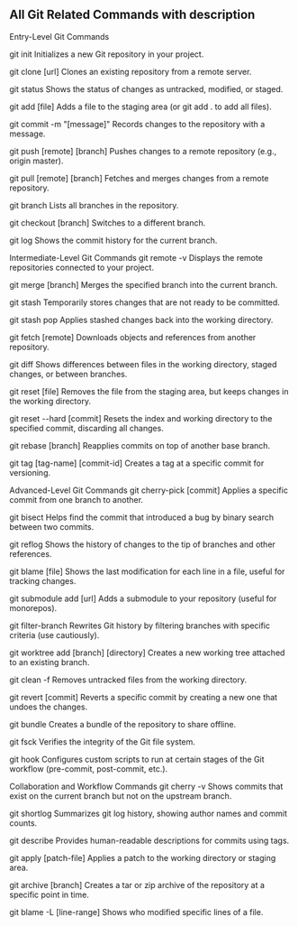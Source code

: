 ##  All Git Related Commands with description #######

Entry-Level Git Commands

git init
Initializes a new Git repository in your project.

git clone [url]
Clones an existing repository from a remote server.

git status
Shows the status of changes as untracked, modified, or staged.

git add [file]
Adds a file to the staging area (or git add . to add all files).

git commit -m "[message]"
Records changes to the repository with a message.

git push [remote] [branch]
Pushes changes to a remote repository (e.g., origin master).

git pull [remote] [branch]
Fetches and merges changes from a remote repository.

git branch
Lists all branches in the repository.

git checkout [branch]
Switches to a different branch.

git log
Shows the commit history for the current branch.




Intermediate-Level Git Commands
git remote -v
Displays the remote repositories connected to your project.

git merge [branch]
Merges the specified branch into the current branch.

git stash
Temporarily stores changes that are not ready to be committed.

git stash pop
Applies stashed changes back into the working directory.

git fetch [remote]
Downloads objects and references from another repository.

git diff
Shows differences between files in the working directory, staged changes, or between branches.

git reset [file]
Removes the file from the staging area, but keeps changes in the working directory.

git reset --hard [commit]
Resets the index and working directory to the specified commit, discarding all changes.

git rebase [branch]
Reapplies commits on top of another base branch.

git tag [tag-name] [commit-id]
Creates a tag at a specific commit for versioning.




Advanced-Level Git Commands
git cherry-pick [commit]
Applies a specific commit from one branch to another.

git bisect
Helps find the commit that introduced a bug by binary search between two commits.

git reflog
Shows the history of changes to the tip of branches and other references.

git blame [file]
Shows the last modification for each line in a file, useful for tracking changes.

git submodule add [url]
Adds a submodule to your repository (useful for monorepos).

git filter-branch
Rewrites Git history by filtering branches with specific criteria (use cautiously).

git worktree add [branch] [directory]
Creates a new working tree attached to an existing branch.

git clean -f
Removes untracked files from the working directory.

git revert [commit]
Reverts a specific commit by creating a new one that undoes the changes.

git bundle
Creates a bundle of the repository to share offline.

git fsck
Verifies the integrity of the Git file system.

git hook
Configures custom scripts to run at certain stages of the Git workflow (pre-commit, post-commit, etc.).

Collaboration and Workflow Commands
git cherry -v
Shows commits that exist on the current branch but not on the upstream branch.

git shortlog
Summarizes git log history, showing author names and commit counts.

git describe
Provides human-readable descriptions for commits using tags.

git apply [patch-file]
Applies a patch to the working directory or staging area.

git archive [branch]
Creates a tar or zip archive of the repository at a specific point in time.

git blame -L [line-range]
Shows who modified specific lines of a file.
